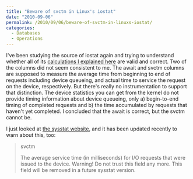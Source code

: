 ```yaml
---
title: "Beware of svctm in Linux's iostat"
date: "2010-09-06"
permalink: /2010/09/06/beware-of-svctm-in-linuxs-iostat/
categories:
  - Databases
  - Operations
---
```

I've been studying the source of iostat again and trying to understand whether all of its [calculations I explained here][1] are valid and correct. Two of the columns did not seem consistent to me. The await and svctm columns are supposed to measure the average time from beginning to end of requests including device queueing, and actual time to service the request on the device, respectively. But there's really no instrumentation to support that distinction. The device statistics you can get from the kernel do not provide timing information about device queueing, only a) begin-to-end timing of completed requests and b) the time accumulated by requests that haven't yet completed. I concluded that the await is correct, but the svctm cannot be.

I just looked at [the sysstat website][2], and it has been updated recently to warn about this, too:

> svctm
> 
> The average service time (in milliseconds) for I/O requests that were issued to the device. Warning! Do not trust this field any more. This field will be removed in a future sysstat version.

 [1]: http://www.xaprb.com/blog/2010/01/09/how-linux-iostat-computes-its-results/
 [2]: http://sebastien.godard.pagesperso-orange.fr/
